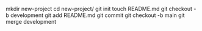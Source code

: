 mkdir new-project
cd new-project/
git init
touch README.md
git checkout -b development
git add README.md
git commit 
git checkout -b main
git merge development
